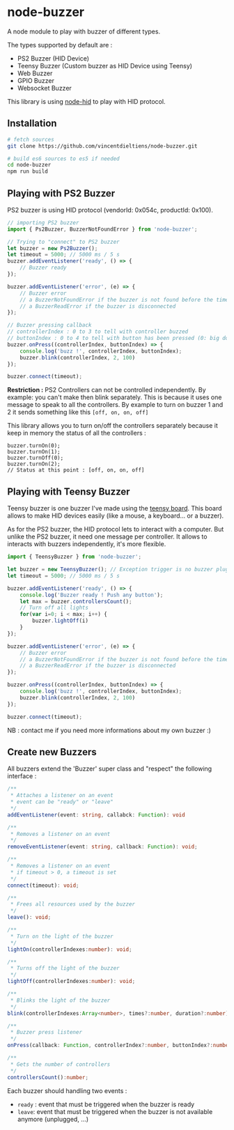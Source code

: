 # node-buzzer

A node module to play with buzzer of different types.

The types supported by default are :

* PS2 Buzzer (HID Device)
* Teensy Buzzer (Custom buzzer as HID Device using Teensy)
* Web Buzzer
* GPIO Buzzer
* Websocket Buzzer

This library is using [node-hid](https://github.com/node-hid/node-hid) to play with HID protocol.

Installation
------------

```bash
# fetch sources
git clone https://github.com/vincentdieltiens/node-buzzer.git

# build es6 sources to es5 if needed
cd node-buzzer
npm run build
```

Playing with PS2 Buzzer
-----------------------
PS2 buzzer is using HID protocol (vendorId: 0x054c, productId: 0x100).

```javascript
// importing PS2 buzzer
import { Ps2Buzzer, BuzzerNotFoundError } from 'node-buzzer';

// Trying to "connect" to PS2 buzzer
let buzzer = new Ps2Buzzer();
let timeout = 5000; // 5000 ms / 5 s
buzzer.addEventListener('ready', () => {
    // Buzzer ready
});

buzzer.addEventListener('error', (e) => {
    // Buzzer error
    // a BuzzerNotFoundError if the buzzer is not found before the timeout
    // a BuzzerReadError if the buzzer is disconnected
});

// Buzzer pressing callback
// controllerIndex : 0 to 3 to tell with controller buzzed
// buttonIndex : 0 to 4 to tell with button has been pressed (0: big dome button, 1: blue, 2: orange: 3: green, 4: yellow)
buzzer.onPress((controllerIndex, buttonIndex) => {
    console.log('buzz !', controllerIndex, buttonIndex);
    buzzer.blink(controllerIndex, 2, 100)
});

buzzer.connect(timeout);
```

**Restriction :** PS2 Controllers can not be controlled independently. By example: you can't make then blink separately. This is because it uses one message to speak to all the controllers. By example to turn on buzzer 1 and 2 it sends something like this `[off, on, on, off]`

This library allows you to turn on/off the controllers separately because it keep in memory the status of all the controllers :

```javacsript
buzzer.turnOn(0);
buzzer.turnOn(1);
buzzer.turnOff(0);
buzzer.turnOn(2);
// Status at this point : [off, on, on, off]
```
Playing with Teensy Buzzer
-----------------------
Teensy buzzer is one buzzer I've made using the [teensy board](https://www.pjrc.com/teensy/). This board allows to make HID devices easily (like a mouse, a keyboard... or a buzzer).

As for the PS2 buzzer, the HID protocol lets to interact with a computer. But unlike the PS2 buzzer, it need one message per controller. It allows to interacts with buzzers independently, it's more flexible.

```javascript
import { TeensyBuzzer } from 'node-buzzer';

let buzzer = new TeensyBuzzer(); // Exception trigger is no buzzer plugged in
let timeout = 5000; // 5000 ms / 5 s

buzzer.addEventListener('ready', () => {
    console.log('Buzzer ready ! Push any button');
    let max = buzzer.controllersCount();
    // Turn off all lights
    for(var i=0; i < max; i++) {
        buzzer.lightOff(i)
    }
});

buzzer.addEventListener('error', (e) => {
    // Buzzer error
    // a BuzzerNotFoundError if the buzzer is not found before the timeout
    // a BuzzerReadError if the buzzer is disconnected
});

buzzer.onPress((controllerIndex, buttonIndex) => {
    console.log('buzz !', controllerIndex, buttonIndex);
    buzzer.blink(controllerIndex, 2, 100)
});

buzzer.connect(timeout);
```

NB : contact me if you need more informations about my own buzzer :)

Create new Buzzers
------------------
All buzzers extend the 'Buzzer' super class and "respect" the following interface :
```typescript
/**
 * Attaches a listener on an event
 * event can be "ready" or "leave"
 */
addEventListener(event: string, callabck: Function): void

/**
 * Removes a listener on an event
 */
removeEventListener(event: string, callback: Function): void;

/**
 * Removes a listener on an event
 * if timeout > 0, a timeout is set
 */
connect(timeout): void;

/**
 * Frees all resources used by the buzzer
 */
leave(): void;

/**
 * Turn on the light of the buzzer
 */
lightOn(controllerIndexes:number): void;

/**
 * Turns off the light of the buzzer
 */
lightOff(controllerIndexes:number): void;

/**
 * Blinks the light of the buzzer
 */
blink(controllerIndexes:Array<number>, times?:number, duration?:number): void;

/**
 * Buzzer press listener
 */
onPress(callback: Function, controllerIndex?:number, buttonIndex?:number): Function;

/**
 * Gets the number of controllers
 */
controllersCount():number;
```

Each buzzer should handling two events :

* `ready` : event that must be triggered when the buzzer is ready 
* `leave`: event that must be triggered when the buzzer is not available anymore (unplugged, ...)

